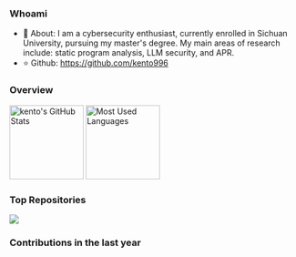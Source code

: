 ### Whoami
- 👋 About: I am a cybersecurity enthusiast, currently enrolled in Sichuan University, pursuing my master's degree. My main areas of research include: static program analysis, LLM security, and APR.
- ⭐️ Github: https://github.com/kento996



### Overview

<img height="130px" src="https://github-readme-stats.vercel.app/api?username=kento996&hide_title=true&show_icons=true&hide=issues&include_all_commits=true&count_private=true&theme=vue&hide_border=true" alt="kento's GitHub Stats"> <img height="130px" src="https://github-readme-stats.vercel.app/api/top-langs?username=kento996&hide_title=true&layout=compact&theme=vue&hide_border=true" alt="Most Used Languages">

### Top Repositories


<a href="https://github.com/kento996/xianzhi_assistant">
  <img align="center" src="https://github-readme-stats.vercel.app/api/pin/?username=kento996&repo=xianzhi_assistant&theme=vue&show_icons=true" />
</a>


### Contributions in the last year



